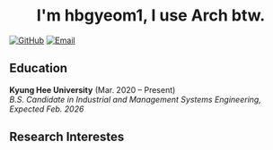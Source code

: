 <div align="center">

# I'm hbgyeom1, I use Arch btw.

</div>

[![GitHub](https://img.shields.io/badge/hbgyeom1-181717?style=flat&logo=github&logoColor=white)](https://github.com/hbgyeom1)
[![Email](https://img.shields.io/badge/hbgyeom-D14836?style=flat&logo=gmail&logoColor=white)](mailto:hbgyeom@gmail.com)

## Education
**Kyung Hee University** (Mar. 2020 – Present)<br>
*B.S. Candidate in Industrial and Management Systems Engineering, Expected Feb. 2026*

## Research Interestes
